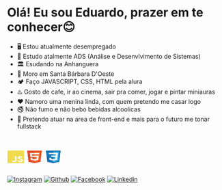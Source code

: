 # Olá! Eu sou Eduardo, prazer em te conhecer😊

- 🖥️ Estou atualmente desempregado
- 📖 Estudo atalmente ADS (Análise e Desenvlvimento de Sistemas)
- 🏛️ Esudando na Anhanguera 
- 🏡 Moro em Santa Bárbara D'Oeste 
- 🏕️ Faço JAVASCRIPT, CSS, HTML pela alura
- ♨️ Gosto de cafe, ir ao cinema, sair pra comer, jogar e pintar miniauras 
- ❤️ Namoro uma menina linda, com quem pretendo me casar logo
- 🚭 Não fumo e não bebo bebidas alcoolicas
- 👾 Pretendo atuar na area de front-end e mais para o futuro me tonar fullstack

<div>
  <a href-"https://github.com/Emy-king">
  <img height-"180em" src-"https://github-readme-stats.vercel.app/api?username-Emy-king&show_icons-true&theme-dracula&include_all_commits-true&count_private-true"/>
  <img height-"180em" src-"github-readme-stats.vercel.app/api/top-langs/?usaername-Emy-king&layout-compact&langs_count16&theme-dracula"/>
</div>

<div style="display: inline_block"><br>
  <img align="center" alt="Rafa-Js" height="30" width="40" src="https://raw.githubusercontent.com/devicons/devicon/master/icons/javascript/javascript-plain.svg">
  <img align="center" alt="Rafa-HTML" height="30" width="40" src="https://raw.githubusercontent.com/devicons/devicon/master/icons/html5/html5-original.svg">
  <img align="center" alt="Rafa-CSS" height="30" width="40" src="https://raw.githubusercontent.com/devicons/devicon/master/icons/css3/css3-original.svg">
</div>
  
  ##
 
[![Instagram](https://img.shields.io/badge/Instagram-E4405F?style=for-the-badge&logo=instagram&logoColor=white)](https://www.instagram.com/eduardoemydio/)
[![Github](https://img.shields.io/badge/GitHub-100000?style=for-the-badge&logo=github&logoColor=white)](https://github.com/Emy-king)
[![Facebook](https://img.shields.io/badge/Facebook-1877F2?style=for-the-badge&logo=facebook&logoColor=white)](https://www.facebook.com/eduardo.emydio.5/)
[![Linkedin](https://img.shields.io/badge/LinkedIn-0077B5?style=for-the-badge&logo=linkedin&logoColor=white)](https://www.linkedin.com/in/eduardo-emydio-063208259/)
